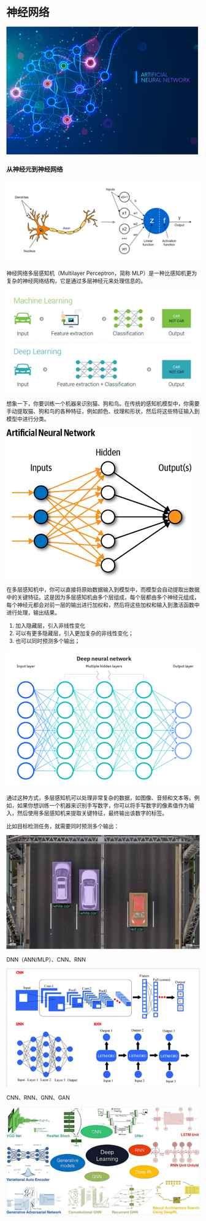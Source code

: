 # 神经网络

<img src="imgs/What is an Artificial Neural Networks.jpg" alt="What is an Artificial Neural Networks? | Bernard Marr" style="zoom:50%;" />



### 从神经元到神经网络

![The Concept of Artificial Neurons (Perceptrons) in Neural Networks | by  Rukshan Pramoditha | Towards Data Science](imgs/1hkYlTODpjJgo32DoCOWN5w.png)

神经网络多层感知机（Multilayer Perceptron，简称 MLP）是一种比感知机更为复杂的神经网络结构，它是通过多层神经元来处理信息的。

<img src="imgs/1568627686923.jpeg" alt="Let's Understand the Difference between Machine Learning Vs. Deep Learning" style="zoom:50%;" />

想象一下，你要训练一个机器来识别猫、狗和鸟。在传统的感知机模型中，你需要手动提取猫、狗和鸟的各种特征，例如颜色、纹理和形状，然后将这些特征输入到模型中进行分类。

<img src="imgs/ai-artificial-neural-network-alex-castrounis.png" alt="AI Explained" style="zoom: 67%;" />

在多层感知机中，你可以直接将原始数据输入到模型中，而模型会自动提取出数据中的关键特征。这是因为多层感知机由多个层组成，每个层都由多个神经元组成，每个神经元都会对前一层的输出进行加权和，然后将这些加权和输入到激活函数中进行处理，输出结果。

1.  加入隐藏层，引入非线性变化
2.  可以有更多隐藏层，引入更加复杂的非线性变化；
3.  也可以同时预测多个输出；

<img src="imgs/ICLH_Diagram_Batch_01_03-DeepNeuralNetwork-WHITEBG.png" alt="AI vs. Machine Learning vs. Deep Learning vs. Neural Networks: What's the  Difference? | IBM" style="zoom: 50%;" />

通过这种方式，多层感知机可以处理非常复杂的数据，如图像、音频和文本等。例如，如果你想训练一个机器来识别手写数字，你可以将手写数字的像素值作为输入，然后使用多层感知机来提取关键特征，最终输出该数字的标签。

比如目标检测任务，就需要同时预测多个输出：

![Introduction to object detection with deep learning | SuperAnnotate](imgs/635b9f23e7bb312127ef1716_6320785e93e4913105e5b95d_object-detection-use-cases.png)

DNN（ANN/MLP）、CNN、RNN

![](imgs/1601444762947.png)

CNN、RNN、GNN、GAN

![Deep Learning Meets SAR | DeepAI](imgs/x1.png)